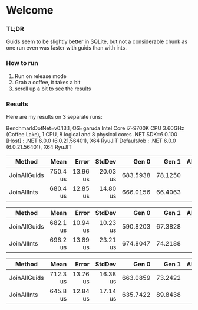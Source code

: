 
# Welcome

### TL;DR 
Guids seem to be slightly better in SQLite,
but not a considerable chunk as one run even was
faster with guids than with ints.

### How to run 

1. Run on release mode 
2. Grab a coffee, it takes a bit
3. scroll up a bit to see the results

### Results

Here are my results on 3 separate runs:

BenchmarkDotNet=v0.13.1, OS=garuda
Intel Core i7-9700K CPU 3.60GHz (Coffee Lake), 1 CPU, 8 logical and 8 physical cores
.NET SDK=6.0.100
[Host]     : .NET 6.0.0 (6.0.21.56401), X64 RyuJIT
DefaultJob : .NET 6.0.0 (6.0.21.56401), X64 RyuJIT


|       Method |     Mean |    Error |   StdDev |    Gen 0 |   Gen 1 | Allocated |
|------------- |---------:|---------:|---------:|---------:|--------:|----------:|
| JoinAllGuids | 750.4 us | 13.96 us | 20.03 us | 683.5938 | 78.1250 |      4 MB |
|  JoinAllInts | 680.4 us | 12.85 us | 14.80 us | 666.0156 | 66.4063 |      4 MB |

|       Method |     Mean |    Error |   StdDev |    Gen 0 |   Gen 1 | Allocated |
|------------- |---------:|---------:|---------:|---------:|--------:|----------:|
| JoinAllGuids | 682.1 us | 10.94 us | 10.23 us | 590.8203 | 67.3828 |      4 MB |
|  JoinAllInts | 696.2 us | 13.89 us | 23.21 us | 674.8047 | 74.2188 |      4 MB |

|       Method |     Mean |    Error |   StdDev |    Gen 0 |   Gen 1 | Allocated |
|------------- |---------:|---------:|---------:|---------:|--------:|----------:|
| JoinAllGuids | 712.3 us | 13.76 us | 16.38 us | 663.0859 | 73.2422 |      4 MB |
|  JoinAllInts | 645.8 us | 12.84 us | 17.14 us | 635.7422 | 89.8438 |      4 MB |